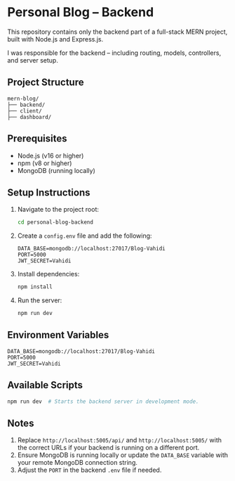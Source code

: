 # Personal Blog – Backend

This repository contains only the backend part of a full-stack MERN project, built with Node.js and Express.js.

I was responsible for the backend – including routing, models, controllers, and server setup.

## Project Structure

```
mern-blog/
├── backend/
├── client/
├── dashboard/
```

## Prerequisites

- Node.js (v16 or higher)
- npm (v8 or higher)
- MongoDB (running locally)

## Setup Instructions

1. Navigate to the project root:
   ```bash
   cd personal-blog-backend
   ```
2. Create a `config.env` file and add the following:
   ```env
   DATA_BASE=mongodb://localhost:27017/Blog-Vahidi
   PORT=5000
   JWT_SECRET=Vahidi
   ```
3. Install dependencies:
   ```bash
   npm install
   ```
4. Run the server:
   ```bash
   npm run dev
   ```

## Environment Variables

```env
DATA_BASE=mongodb://localhost:27017/Blog-Vahidi
PORT=5000
JWT_SECRET=Vahidi
```

## Available Scripts

```bash
npm run dev  # Starts the backend server in development mode.
```

## Notes

1. Replace `http://localhost:5005/api/` and `http://localhost:5005/` with the correct URLs if your backend is running on a different port.  
2. Ensure MongoDB is running locally or update the `DATA_BASE` variable with your remote MongoDB connection string.  
3. Adjust the `PORT` in the backend `.env` file if needed.
